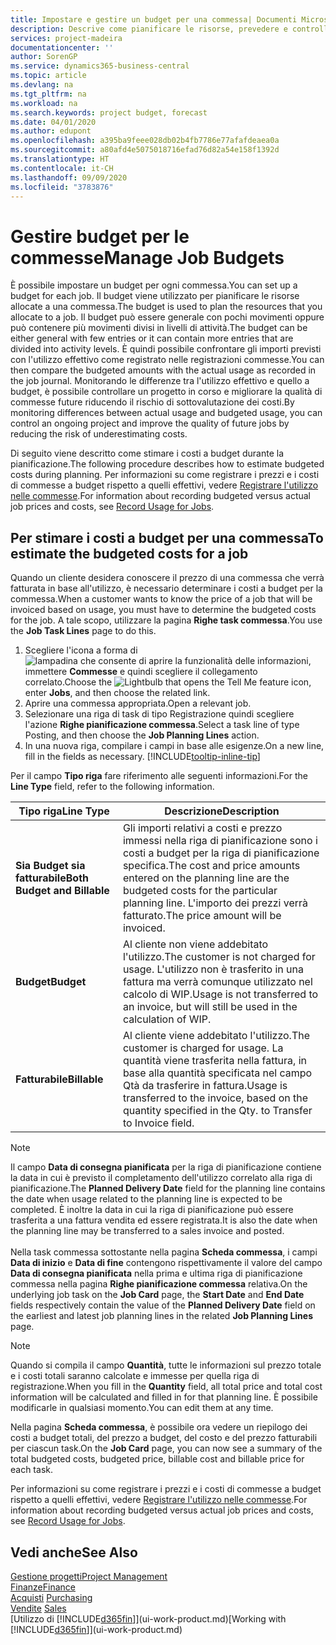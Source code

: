 ```yaml
---
title: Impostare e gestire un budget per una commessa| Documenti Microsoft
description: Descrive come pianificare le risorse, prevedere e controllare i costi di un progetto impostando un budget per ciascuna commessa.
services: project-madeira
documentationcenter: ''
author: SorenGP
ms.service: dynamics365-business-central
ms.topic: article
ms.devlang: na
ms.tgt_pltfrm: na
ms.workload: na
ms.search.keywords: project budget, forecast
ms.date: 04/01/2020
ms.author: edupont
ms.openlocfilehash: a395ba9feee028db02b4fb7786e77afafdeaea0a
ms.sourcegitcommit: a80afd4e5075018716efad76d82a54e158f1392d
ms.translationtype: HT
ms.contentlocale: it-CH
ms.lasthandoff: 09/09/2020
ms.locfileid: "3783876"
---
```

# <a name="manage-job-budgets"></a><span data-ttu-id="a1063-103">Gestire budget per le commesse</span><span class="sxs-lookup"><span data-stu-id="a1063-103">Manage Job Budgets</span></span>
<span data-ttu-id="a1063-104">È possibile impostare un budget per ogni commessa.</span><span class="sxs-lookup"><span data-stu-id="a1063-104">You can set up a budget for each job.</span></span> <span data-ttu-id="a1063-105">Il budget viene utilizzato per pianificare le risorse allocate a una commessa.</span><span class="sxs-lookup"><span data-stu-id="a1063-105">The budget is used to plan the resources that you allocate to a job.</span></span> <span data-ttu-id="a1063-106">Il budget può essere generale con pochi movimenti oppure può contenere più movimenti divisi in livelli di attività.</span><span class="sxs-lookup"><span data-stu-id="a1063-106">The budget can be either general with few entries or it can contain more entries that are divided into activity levels.</span></span> <span data-ttu-id="a1063-107">È quindi possibile confrontare gli importi previsti con l'utilizzo effettivo come registrato nelle registrazioni commesse.</span><span class="sxs-lookup"><span data-stu-id="a1063-107">You can then compare the budgeted amounts with the actual usage as recorded in the job journal.</span></span> <span data-ttu-id="a1063-108">Monitorando le differenze tra l'utilizzo effettivo e quello a budget, è possibile controllare un progetto in corso e migliorare la qualità di commesse future riducendo il rischio di sottovalutazione dei costi.</span><span class="sxs-lookup"><span data-stu-id="a1063-108">By monitoring differences between actual usage and budgeted usage, you can control an ongoing project and improve the quality of future jobs by reducing the risk of underestimating costs.</span></span>

<span data-ttu-id="a1063-109">Di seguito viene descritto come stimare i costi a budget durante la pianificazione.</span><span class="sxs-lookup"><span data-stu-id="a1063-109">The following procedure describes how to estimate budgeted costs during planning.</span></span> <span data-ttu-id="a1063-110">Per informazioni su come registrare i prezzi e i costi di commesse a budget rispetto a quelli effettivi, vedere [Registrare l'utilizzo nelle commesse](projects-how-record-job-usage.md).</span><span class="sxs-lookup"><span data-stu-id="a1063-110">For information about recording budgeted versus actual job prices and costs, see [Record Usage for Jobs](projects-how-record-job-usage.md).</span></span>  

## <a name="to-estimate-the-budgeted-costs-for-a-job"></a><a name="JobBudgetCosts"></a> <span data-ttu-id="a1063-111">Per stimare i costi a budget per una commessa</span><span class="sxs-lookup"><span data-stu-id="a1063-111">To estimate the budgeted costs for a job</span></span>
<span data-ttu-id="a1063-112">Quando un cliente desidera conoscere il prezzo di una commessa che verrà fatturata in base all'utilizzo, è necessario determinare i costi a budget per la commessa.</span><span class="sxs-lookup"><span data-stu-id="a1063-112">When a customer wants to know the price of a job that will be invoiced based on usage, you must have to determine the budgeted costs for the job.</span></span> <span data-ttu-id="a1063-113">A tale scopo, utilizzare la pagina **Righe task commessa**.</span><span class="sxs-lookup"><span data-stu-id="a1063-113">You use the **Job Task Lines** page to do this.</span></span>

1. <span data-ttu-id="a1063-114">Scegliere l'icona a forma di ![lampadina che consente di aprire la funzionalità delle informazioni](media/ui-search/search_small.png "Informazioni sull'operazione che si desidera eseguire"), immettere **Commesse** e quindi scegliere il collegamento correlato.</span><span class="sxs-lookup"><span data-stu-id="a1063-114">Choose the ![Lightbulb that opens the Tell Me feature](media/ui-search/search_small.png "Tell me what you want to do") icon, enter **Jobs**, and then choose the related link.</span></span>  
2. <span data-ttu-id="a1063-115">Aprire una commessa appropriata.</span><span class="sxs-lookup"><span data-stu-id="a1063-115">Open a relevant job.</span></span>
3. <span data-ttu-id="a1063-116">Selezionare una riga di task di tipo Registrazione quindi scegliere l'azione **Righe pianificazione commessa**.</span><span class="sxs-lookup"><span data-stu-id="a1063-116">Select a task line of type Posting, and then choose the **Job Planning Lines** action.</span></span>
4. <span data-ttu-id="a1063-117">In una nuova riga, compilare i campi in base alle esigenze.</span><span class="sxs-lookup"><span data-stu-id="a1063-117">On a new line, fill in the fields as necessary.</span></span> [!INCLUDE[tooltip-inline-tip](includes/tooltip-inline-tip_md.md)]   

<span data-ttu-id="a1063-118">Per il campo **Tipo riga** fare riferimento alle seguenti informazioni.</span><span class="sxs-lookup"><span data-stu-id="a1063-118">For the **Line Type** field, refer to the following information.</span></span>  

| <span data-ttu-id="a1063-119">Tipo riga</span><span class="sxs-lookup"><span data-stu-id="a1063-119">Line Type</span></span> | <span data-ttu-id="a1063-120">Descrizione</span><span class="sxs-lookup"><span data-stu-id="a1063-120">Description</span></span> |
| --- | --- |
| <span data-ttu-id="a1063-121">**Sia Budget sia fatturabile**</span><span class="sxs-lookup"><span data-stu-id="a1063-121">**Both Budget and Billable**</span></span> |<span data-ttu-id="a1063-122">Gli importi relativi a costi e prezzo immessi nella riga di pianificazione sono i costi a budget per la riga di pianificazione specifica.</span><span class="sxs-lookup"><span data-stu-id="a1063-122">The cost and price amounts entered on the planning line are the budgeted costs for the particular planning line.</span></span> <span data-ttu-id="a1063-123">L'importo dei prezzi verrà fatturato.</span><span class="sxs-lookup"><span data-stu-id="a1063-123">The price amount will be invoiced.</span></span> |
| <span data-ttu-id="a1063-124">**Budget**</span><span class="sxs-lookup"><span data-stu-id="a1063-124">**Budget**</span></span> |<span data-ttu-id="a1063-125">Al cliente non viene addebitato l'utilizzo.</span><span class="sxs-lookup"><span data-stu-id="a1063-125">The customer is not charged for usage.</span></span> <span data-ttu-id="a1063-126">L'utilizzo non è trasferito in una fattura ma verrà comunque utilizzato nel calcolo di WIP.</span><span class="sxs-lookup"><span data-stu-id="a1063-126">Usage is not transferred to an invoice, but will still be used in the calculation of WIP.</span></span> |
| <span data-ttu-id="a1063-127">**Fatturabile**</span><span class="sxs-lookup"><span data-stu-id="a1063-127">**Billable**</span></span> |<span data-ttu-id="a1063-128">Al cliente viene addebitato l'utilizzo.</span><span class="sxs-lookup"><span data-stu-id="a1063-128">The customer is charged for usage.</span></span> <span data-ttu-id="a1063-129">La quantità viene trasferita nella fattura, in base alla quantità specificata nel campo Qtà da trasferire in fattura.</span><span class="sxs-lookup"><span data-stu-id="a1063-129">Usage is transferred to the invoice, based on the quantity specified in the Qty. to Transfer to Invoice field.</span></span> |

> [!NOTE]  
> <span data-ttu-id="a1063-130">Il campo **Data di consegna pianificata** per la riga di pianificazione contiene la data in cui è previsto il completamento dell'utilizzo correlato alla riga di pianificazione.</span><span class="sxs-lookup"><span data-stu-id="a1063-130">The **Planned Delivery Date** field for the planning line contains the date when usage related to the planning line is expected to be completed.</span></span> <span data-ttu-id="a1063-131">È inoltre la data in cui la riga di pianificazione può essere trasferita a una fattura vendita ed essere registrata.</span><span class="sxs-lookup"><span data-stu-id="a1063-131">It is also the date when the planning line may be transferred to a sales invoice and posted.</span></span> <br /><br /> <span data-ttu-id="a1063-132">Nella task commessa sottostante nella pagina **Scheda commessa**, i campi **Data di inizio** e **Data di fine** contengono rispettivamente il valore del campo **Data di consegna pianificata** nella prima e ultima riga di pianificazione commessa nella pagina **Righe pianificazione commessa** relativa.</span><span class="sxs-lookup"><span data-stu-id="a1063-132">On the underlying job task on the **Job Card** page, the **Start Date** and **End Date** fields respectively contain the value of the **Planned Delivery Date** field on the earliest and latest job planning lines in the related **Job Planning Lines** page.</span></span>

> [!NOTE]  
>   <span data-ttu-id="a1063-133">Quando si compila il campo **Quantità**, tutte le informazioni sul prezzo totale e i costi totali saranno calcolate e immesse per quella riga di registrazione.</span><span class="sxs-lookup"><span data-stu-id="a1063-133">When you fill in the **Quantity** field, all total price and total cost information will be calculated and filled in for that planning line.</span></span> <span data-ttu-id="a1063-134">È possibile modificarle in qualsiasi momento.</span><span class="sxs-lookup"><span data-stu-id="a1063-134">You can edit them at any time.</span></span>

<span data-ttu-id="a1063-135">Nella pagina **Scheda commessa**, è possibile ora vedere un riepilogo dei costi a budget totali, del prezzo a budget, del costo e del prezzo fatturabili per ciascun task.</span><span class="sxs-lookup"><span data-stu-id="a1063-135">On the **Job Card** page, you can now see a summary of the total budgeted costs, budgeted price, billable cost and billable price for each task.</span></span>

<span data-ttu-id="a1063-136">Per informazioni su come registrare i prezzi e i costi di commesse a budget rispetto a quelli effettivi, vedere [Registrare l'utilizzo nelle commesse](projects-how-record-job-usage.md).</span><span class="sxs-lookup"><span data-stu-id="a1063-136">For information about recording budgeted versus actual job prices and costs, see [Record Usage for Jobs](projects-how-record-job-usage.md).</span></span>

## <a name="see-also"></a><span data-ttu-id="a1063-137">Vedi anche</span><span class="sxs-lookup"><span data-stu-id="a1063-137">See Also</span></span>
[<span data-ttu-id="a1063-138">Gestione progetti</span><span class="sxs-lookup"><span data-stu-id="a1063-138">Project Management</span></span>](projects-manage-projects.md)  
[<span data-ttu-id="a1063-139">Finanze</span><span class="sxs-lookup"><span data-stu-id="a1063-139">Finance</span></span>](finance.md)  
<span data-ttu-id="a1063-140">[Acquisti](purchasing-manage-purchasing.md)       </span><span class="sxs-lookup"><span data-stu-id="a1063-140">[Purchasing](purchasing-manage-purchasing.md)       </span></span>  
<span data-ttu-id="a1063-141">[Vendite](sales-manage-sales.md)    </span><span class="sxs-lookup"><span data-stu-id="a1063-141">[Sales](sales-manage-sales.md)    </span></span>  
<span data-ttu-id="a1063-142">[Utilizzo di [!INCLUDE[d365fin](includes/d365fin_md.md)]](ui-work-product.md)</span><span class="sxs-lookup"><span data-stu-id="a1063-142">[Working with [!INCLUDE[d365fin](includes/d365fin_md.md)]](ui-work-product.md)</span></span>  
